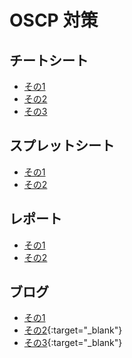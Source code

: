 # OSCP 対策
## チートシート
- <a href="https://github.com/camercu/oscp-prep/blob/main/CHEATSHEET.md" target="_blank" rel="noopener noreferrer">その1</a>
- <a href="https://github.com/xsudoxx/OSCP/blob/main/README.md" target="_blank" rel="noopener noreferrer">その2</a>
- <a href="https://laysakura.notion.site/PEN-200-OSCP-Cheat-Sheet-46c32d0d33954262b1a2e825e03e7e33" target="_blank" rel="noopener noreferrer">その3</a>

## スプレットシート
- [その1](https://docs.google.com/spreadsheets/d/13g6RFbaS-5KJcETONOSSV7vNSh9OXCgbNak8WM2H1A0/edit?gid=1858408689#gid=1858408689)
- [その2](https://docs.google.com/spreadsheets/d/1jDu6jmv_8evaS4h8wUvpjlM4IePn_VOkSIXdRnOi3X0/edit?gid=1414956906#gid=1414956906)

## レポート
- [その1](https://github.com/noraj/OSCP-Exam-Report-Template-Markdown)
- [その2](https://github.com/Syslifters/sysreptor)

## ブログ
- [その1](https://www.leon-tec.co.jp/blog/11450/)
- [その2](https://qiita.com/2MB/items/608e4b3a9ea89d0cbfad){:target="_blank"}
- [その3](https://laysakura.github.io/2024/06/17/oscp/){:target="_blank"}

